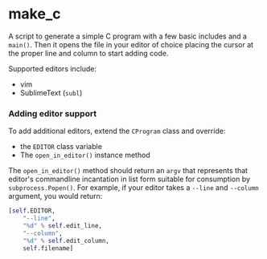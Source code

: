 # make_c

A script to generate a simple C program with a few basic includes and a `main()`. Then it opens the file in your editor of choice placing the cursor at the proper line and column to start adding code.

Supported editors include:

- vim
- SublimeText (`subl`)

### Adding editor support

To add additional editors, extend the `CProgram` class and override:

- the `EDITOR` class variable
- The `open_in_editor()` instance method

The `open_in_editor()` method should return an `argv` that represents that editor's commandline incantation in list form suitable for consumption by `subprocess.Popen()`. For example, if your editor takes a `--line` and `--column` argument, you would return:

```python
[self.EDITOR,
    "--line",
    "%d" % self.edit_line,
    "--column",
    "%d" % self.edit_column,
    self.filename]
```

